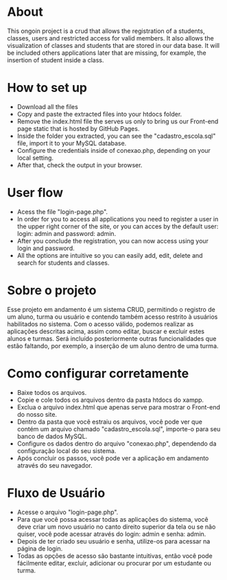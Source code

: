 # About 

This ongoin project is a crud that allows the registration of a students, classes,
users and restricted access for valid members. It also allows the visualization of
classes and students that are stored in our data base. 
It will be included others applications later that are missing, for example, the insertion of student inside a class.



# How to set up

  - Download all the files
  - Copy and paste the extracted files into your htdocs folder.
  - Remove the index.html file the serves us only to bring us our Front-end page static that is hosted by GitHub Pages.
  - Inside the folder you extracted, you can see the "cadastro_escola.sql" file, import it to your MySQL database.
  - Configure the credentials inside of conexao.php, depending on your local setting.
  - After that, check the output in your browser.

# User flow
  
  - Acess the file "login-page.php".
  - In order for you to access all applications you need to register a user in the upper right corner of the site, or you can acces by the default user:
  login: admin and password: admin.
  - After you conclude the registration, you can now access using your login and password.
  - All the options are intuitive so you can easily add, edit, delete and search for students and classes.
  
  
  # Sobre o projeto 

  Esse projeto em andamento é um sistema CRUD, permitindo o registro de um aluno, turma ou usuário e contendo também acesso restrito à usuários habilitados
  no sistema. Com o acesso válido, podemos realizar as aplicações descritas acima, assim como editar, buscar e excluir estes alunos e turmas. 
  Será incluído posteriormente outras funcionalidades que estão faltando, por exemplo, a inserção de um aluno dentro de uma turma.


# Como configurar corretamente

  - Baixe todos os arquivos.
  - Copie e cole todos os arquivos dentro da pasta htdocs do xampp.
  - Exclua o arquivo index.html que apenas serve para mostrar o Front-end do nosso site.
  - Dentro da pasta que você estraiu os arquivos, você pode ver que contém um arquivo chamado "cadastro_escola.sql", importe-o para seu banco de dados MySQL.
  - Configure os dados dentro do arquivo "conexao.php", dependendo da configuração local do seu sistema.
  - Após concluir os passos, você pode ver a aplicação em andamento através do seu navegador.

# Fluxo de Usuário
  
  - Acesse o arquivo "login-page.php".
  - Para que você possa acessar todas as aplicações do sistema, você deve criar um novo usuário no canto direito superior da tela ou se não quiser, você pode acessar
  através do login: admin e senha: admin.
  - Depois de ter criado seu usuário e senha, utilize-os para acessar na página de login. 
  - Todas as opções de acesso são bastante intuitivas, então você pode fácilmente editar, excluir, adicionar ou procurar por um estudante ou turma.
  
